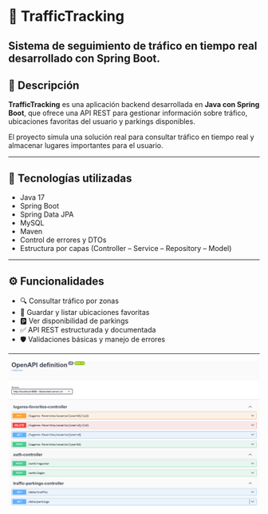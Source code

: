 # 🚦 TrafficTracking
Sistema de seguimiento de tráfico en tiempo real desarrollado con Spring Boot.
---

## 📌 Descripción

**TrafficTracking** es una aplicación backend desarrollada en **Java con Spring Boot**, que ofrece una API REST para gestionar información sobre tráfico, ubicaciones favoritas del usuario y parkings disponibles.

El proyecto simula una solución real para consultar tráfico en tiempo real y almacenar lugares importantes para el usuario.

---

## 🚀 Tecnologías utilizadas

- Java 17
- Spring Boot
- Spring Data JPA
- MySQL
- Maven
- Control de errores y DTOs
- Estructura por capas (Controller – Service – Repository – Model)

---

## ⚙️ Funcionalidades

- 🔍 Consultar tráfico por zonas
- 📍 Guardar y listar ubicaciones favoritas
- 🅿️ Ver disponibilidad de parkings
- ✅ API REST estructurada y documentada
- 🛡️ Validaciones básicas y manejo de errores

---




![alt text](openAPI.png)
